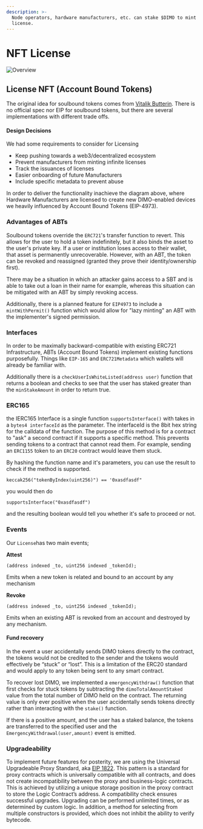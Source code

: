 ```yaml
---
description: >-
  Node operators, hardware manufacturers, etc. can stake $DIMO to mint a
  license.
---
```


# NFT License

![Overview ](https://user-images.githubusercontent.com/5941389/183465383-06fd38ca-84fd-42ad-8063-878190dd6eba.png)

## License NFT (Account Bound Tokens)

The original idea for soulbound tokens comes from [Vitalik Butterin](https://vitalik.ca/general/2022/01/26/soulbound.html). There is no official spec nor EIP for soulbound tokens, but there are several implementations with different trade offs.

#### **Design Decisions**

We had some requirements to consider for Licensing

* Keep pushing towards a web3/decentralized ecosystem
* Prevent manufacturers from minting infinite licenses
* Track the issuances of licenses
* Easier onboarding of future Manufacturers
* Include specific metadata to prevent abuse

In order to deliver the functionality inachieve the diagram above, where Hardware Manufacturers are licensed to create new DIMO-enabled devices we heavily influenced by Account Bound Tokens (EIP-4973).

### Advantages of ABTs

Soulbound tokens override the `ERC721`'s transfer function to revert. This allows for the user to hold a token indefinitely, but it also binds the asset to the user's private key. If a user or institution loses access to their wallet, that asset is permanently unrecoverable. However, with an ABT, the token can be revoked and reassigned (granted they prove their identity/ownership first).

There may be a situation in which an attacker gains access to a SBT and is able to take out a loan in their name for example, whereas this situation can be mitigated with an ABT by simply revoking access.

Additionally, there is a planned feature for `EIP4973` to include a `mintWithPermit()` function which would allow for "lazy minting" an ABT with the implementer's signed permission.

### Interfaces

In order to be maximally backward-compatible with existing ERC721 Infrastructure, ABTs (Account Bound Tokens) implement existing functions purposefully. Things like `EIP-165` and `ERC721Metadata` which wallets will already be familiar with.

Additionally there is a `checkUserIsWhiteListed(address user)` function that returns a boolean and checks to see that the user has staked greater than the `minStakeAmount` in order to return true.

### ERC165

the IERC165 Interface is a single function `supportsInterface()` with takes in a `bytes4 interfaceId` as the parameter. The interfaceId is the 8bit hex string for the calldata of the function. The purpose of this method is for a contract to "ask" a second contract if it supports a specific method. This prevents sending tokens to a contract that cannot read them. For example, sending an `ERC1155` token to an `ERC20` contract would leave them stuck.

By hashing the function name and it's parameters, you can use the result to check if the method is supported.

`keccak256("tokenByIndex(uint256)") == '0xasdfasdf"`

you would then do

`supportsInterface("0xasdfasdf")`

and the resulting boolean would tell you whether it's safe to proceed or not.

### Events

Our `License`has two main events;

**Attest**

```
(address indexed _to, uint256 indexed _tokenId);
```

Emits when a new token is related and bound to an account by any mechanism

**Revoke**

```
(address indexed _to, uint256 indexed _tokenId);
```

Emits when an existing ABT is revoked from an account and destroyed by any mechanism.

#### Fund recovery

In the event a user accidentally sends DIMO tokens directly to the contract, the tokens would not be credited to the sender and the tokens would effectively be “stuck” or “lost”. This is a limitation of the ERC20 standard and would apply to any token being sent to any smart contract.

To recover lost DIMO, we implemented a `emergencyWithdraw()` function that first checks for stuck tokens by subtracting the `dimoTotalAmountStaked` value from the total number of DIMO held on the contract. The returning value is only ever positive when the user accidentally sends tokens directly rather than interacting with the `stake()` function.

If there is a positive amount, and the user has a staked balance, the tokens are transferred to the specified user and the `EmergencyWithdrawal(user,amount)` event is emitted.

### Upgradeability

To implement future features for posterity, we are using the Universal Upgradeable Proxy Standard, aka [EIP 1822](https://eips.ethereum.org/EIPS/eip-1822). This pattern is a standard for proxy contracts which is universally compatible with all contracts, and does not create incompatibility between the proxy and business-logic contracts. This is achieved by utilizing a unique storage position in the proxy contract to store the Logic Contract’s address. A compatibility check ensures successful upgrades. Upgrading can be performed unlimited times, or as determined by custom logic. In addition, a method for selecting from multiple constructors is provided, which does not inhibit the ability to verify bytecode.
